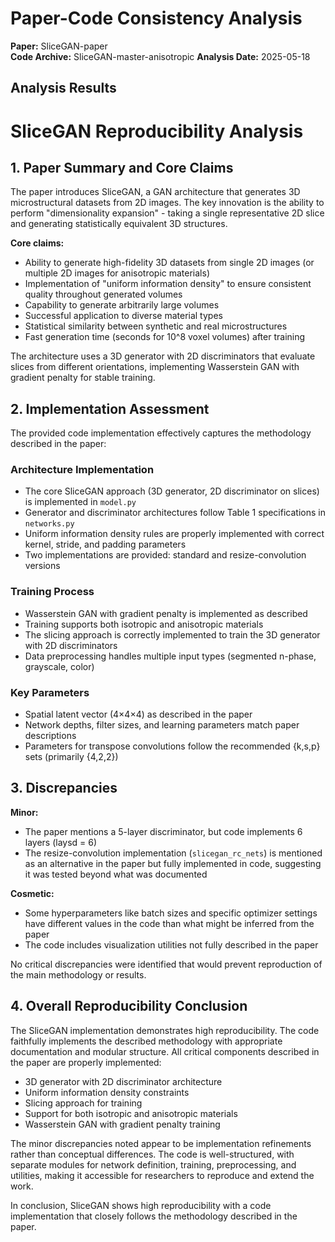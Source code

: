 # Paper-Code Consistency Analysis

**Paper:** SliceGAN-paper  
**Code Archive:** SliceGAN-master-anisotropic
**Analysis Date:** 2025-05-18

## Analysis Results

# SliceGAN Reproducibility Analysis

## 1. Paper Summary and Core Claims

The paper introduces SliceGAN, a GAN architecture that generates 3D microstructural datasets from 2D images. The key innovation is the ability to perform "dimensionality expansion" - taking a single representative 2D slice and generating statistically equivalent 3D structures.

**Core claims:**
- Ability to generate high-fidelity 3D datasets from single 2D images (or multiple 2D images for anisotropic materials)
- Implementation of "uniform information density" to ensure consistent quality throughout generated volumes
- Capability to generate arbitrarily large volumes
- Successful application to diverse material types
- Statistical similarity between synthetic and real microstructures
- Fast generation time (seconds for 10^8 voxel volumes) after training

The architecture uses a 3D generator with 2D discriminators that evaluate slices from different orientations, implementing Wasserstein GAN with gradient penalty for stable training.

## 2. Implementation Assessment

The provided code implementation effectively captures the methodology described in the paper:

### Architecture Implementation
- The core SliceGAN approach (3D generator, 2D discriminator on slices) is implemented in `model.py`
- Generator and discriminator architectures follow Table 1 specifications in `networks.py`
- Uniform information density rules are properly implemented with correct kernel, stride, and padding parameters
- Two implementations are provided: standard and resize-convolution versions

### Training Process
- Wasserstein GAN with gradient penalty is implemented as described
- Training supports both isotropic and anisotropic materials
- The slicing approach is correctly implemented to train the 3D generator with 2D discriminators
- Data preprocessing handles multiple input types (segmented n-phase, grayscale, color)

### Key Parameters
- Spatial latent vector (4×4×4) as described in the paper
- Network depths, filter sizes, and learning parameters match paper descriptions
- Parameters for transpose convolutions follow the recommended {k,s,p} sets (primarily {4,2,2})

## 3. Discrepancies

**Minor:**
- The paper mentions a 5-layer discriminator, but code implements 6 layers (laysd = 6)
- The resize-convolution implementation (`slicegan_rc_nets`) is mentioned as an alternative in the paper but fully implemented in code, suggesting it was tested beyond what was documented

**Cosmetic:**
- Some hyperparameters like batch sizes and specific optimizer settings have different values in the code than what might be inferred from the paper
- The code includes visualization utilities not fully described in the paper

No critical discrepancies were identified that would prevent reproduction of the main methodology or results.

## 4. Overall Reproducibility Conclusion

The SliceGAN implementation demonstrates high reproducibility. The code faithfully implements the described methodology with appropriate documentation and modular structure. All critical components described in the paper are properly implemented:

- 3D generator with 2D discriminator architecture
- Uniform information density constraints
- Slicing approach for training
- Support for both isotropic and anisotropic materials
- Wasserstein GAN with gradient penalty training

The minor discrepancies noted appear to be implementation refinements rather than conceptual differences. The code is well-structured, with separate modules for network definition, training, preprocessing, and utilities, making it accessible for researchers to reproduce and extend the work.

In conclusion, SliceGAN shows high reproducibility with a code implementation that closely follows the methodology described in the paper.